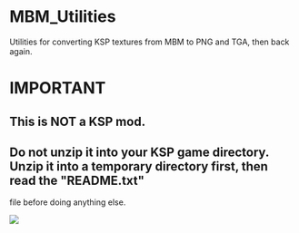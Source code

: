 MBM_Utilities
=============
Utilities for converting KSP textures from MBM to PNG and TGA, then back again.


IMPORTANT
=========
This is NOT a KSP mod.
---------------------
Do not unzip it into your KSP game directory. Unzip it
into a temporary directory first, then read the
"README.txt"
------------
file before doing
anything else.



<img src="https://camo.githubusercontent.com/5f4209dadd826e3ccb2e7e24edf472371a8adeb0/687474703a2f2f73637265656e73686f74732e656e2e73667463646e2e6e65742f656e2f7363726e2f3332343030302f3332343535312f6b657262616c2d73706163652d70726f6772616d2d30322d373030783431322e706e67" />